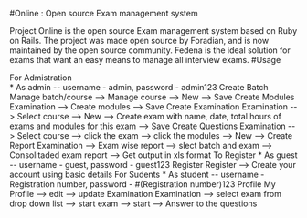 #Online : Open source Exam management system

Project Online is the open source Exam management system based on Ruby on Rails. The project was made open source by Foradian, and is now maintained by the open source community. Fedena is the ideal solution for exams that want an easy means to manage all interview exams.
#Usage

For Admistration  
    * As admin -- username - admin, password - admin123
    Create Batch
    	Manage batch/course --> Manage course --> New --> Save
    Create Modules
    	Examination --> Create modules --> Save
    Create Examination
    	Examination --> Select course --> New --> Create exam with name, date, total hours of exams and modules for this exam --> Save
    Create Questions 
    	Examination --> Select course --> click the exam --> click the modules --> New --> Create
    Report
    	Examination --> Exam wise report --> slect batch and exam --> Consolitaded exam report --> Get output in xls format
To Register
	* As guest -- username - guest, password - guest123
	Register
		Register --> Create your account using basic details
For Sudents
	* As student -- username - Registration number, password - #(Registration number)123
	Profile
		My Profile --> edit --> update
	Examination 
		Examination --> select exam from drop down list --> start exam --> start --> Answer to the questions
 